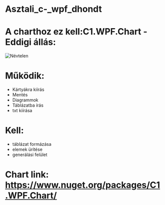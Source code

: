 # Asztali_c-_wpf_dhondt
# A charthoz ez kell:C1.WPF.Chart - Eddigi állás:
![Névtelen](https://github.com/bujdosobalintlaszlo/Asztali_c-_wpf_dhondt/assets/118969351/9f1fd9b2-957d-4217-8828-10587aa711cd)
# Működik:
- Kártyákra kiírás
- Mentés
- Diagrammok
- Táblázatba írás
- txt kiírása
# Kell:
- táblázat formázása
- elemek ürítése
- generálási felület
# Chart link: https://www.nuget.org/packages/C1.WPF.Chart/
